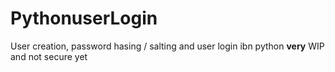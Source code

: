 # PythonuserLogin
User creation, password hasing / salting and user login ibn python 
**very** WIP and not secure yet
